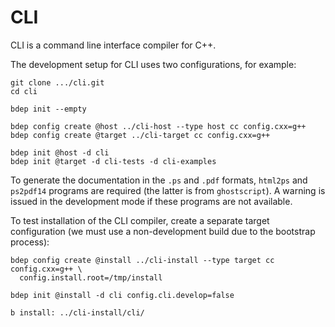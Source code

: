 # CLI

CLI is a command line interface compiler for C++.

The development setup for CLI uses two configurations, for example:

```
git clone .../cli.git
cd cli

bdep init --empty

bdep config create @host ../cli-host --type host cc config.cxx=g++
bdep config create @target ../cli-target cc config.cxx=g++

bdep init @host -d cli
bdep init @target -d cli-tests -d cli-examples

```

To generate the documentation in the `.ps` and `.pdf` formats, `html2ps` and
`ps2pdf14` programs are required (the latter is from `ghostscript`). A warning
is issued in the development mode if these programs are not available.

To test installation of the CLI compiler, create a separate target
configuration (we must use a non-development build due to the bootstrap
process):

```
bdep config create @install ../cli-install --type target cc config.cxx=g++ \
  config.install.root=/tmp/install

bdep init @install -d cli config.cli.develop=false

b install: ../cli-install/cli/
```
